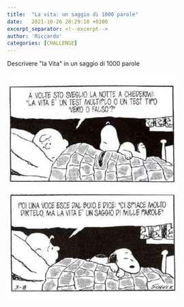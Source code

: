 ```yaml
---
title:  "La vita: un saggio di 1000 parole"
date:   2021-10-26 20:29:18 +0200
excerpt_separator: <!--excerpt-->
author: 'Riccardo'
categories: [CHALLENGE]
---
```

Descrivere "la Vita" in un saggio di 1000 parole
<!--excerpt-->

![La vita è un saggio di mille parole](/assets/images/snoopy.jpg)